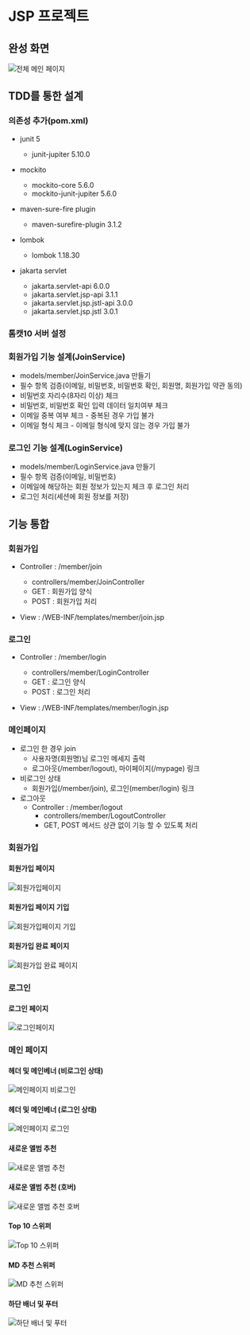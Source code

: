# JSP 프로젝트

## 완성 화면
![전체 메인 페이지](https://github.com/gmkil11/jsp_project/blob/imageReadme/images/%EC%A0%84%EC%B2%B4%20%ED%8E%98%EC%9D%B4%EC%A7%80%20%EB%A9%94%EC%9D%B8.png?raw=true)

## TDD를 통한 설계
### 의존성 추가(pom.xml)
- junit 5
  - junit-jupiter 5.10.0
  

- mockito
  - mockito-core 5.6.0
  - mockito-junit-jupiter 5.6.0
  

- maven-sure-fire plugin
  - maven-surefire-plugin 3.1.2
  

- lombok
  - lombok 1.18.30


- jakarta servlet
  - jakarta.servlet-api 6.0.0
  - jakarta.servlet.jsp-api 3.1.1
  - jakarta.servlet.jsp.jstl-api 3.0.0
  - jakarta.servlet.jsp.jstl 3.0.1


### 톰캣10 서버 설정

### 회원가입 기능 설계(JoinService)
- models/member/JoinService.java 만들기
- 필수 항목 검증(이메일, 비밀번호, 비밀번호 확인, 회원명, 회원가입 약관 동의)
- 비밀번호 자리수(8자리 이상) 체크
- 비밀번호, 비밀번호 확인 입력 데이터 일치여부 체크
- 이메일 중복 여부 체크 - 중복된 경우 가입 불가
- 이메일 형식 체크 - 이메일 형식에 맞지 않는 경우 가입 불가


### 로그인 기능 설계(LoginService)
- models/member/LoginService.java 만들기
- 필수 항목 검증(이메일, 비밀번호)
- 이메일에 해당하는 회원 정보가 있는지 체크 후 로그인 처리
- 로그인 처리(세션에 회원 정보를 저장)

## 기능 통합 
### 회원가입 
  - Controller : /member/join
    - controllers/member/JoinController
    - GET : 회원가입 양식
    - POST : 회원가입 처리


  - View : /WEB-INF/templates/member/join.jsp
  
### 로그인
  - Controller : /member/login
    - controllers/member/LoginController
    - GET : 로그인 양식
    - POST : 로그인 처리


  - View : /WEB-INF/templates/member/login.jsp


### 메인페이지
  - 로그인 한 경우  join
    - 사용자명(회원명)님 로그인 메세지 출력
    - 로그아웃(/member/logout), 마이페이지(/mypage) 링크
  - 비로그인 상태
    - 회원가입(/member/join), 로그인(member/login) 링크
  - 로그아웃
    - Controller : /member/logout
      - controllers/member/LogoutController
      - GET, POST 메서드 상관 없이 기능 할 수 있도록 처리


### 회원가입
#### 회원가입 페이지 
![회원가입페이지](https://github.com/gmkil11/jsp_project/blob/imageReadme/images/%ED%9A%8C%EC%9B%90%EA%B0%80%EC%9E%85%20%ED%8E%98%EC%9D%B4%EC%A7%80.png?raw=true)
#### 회원가입 페이지 기입
![회원가입페이지 기입](https://github.com/gmkil11/jsp_project/blob/imageReadme/images/%ED%9A%8C%EC%9B%90%EA%B0%80%EC%9E%85%20%ED%8E%98%EC%9D%B4%EC%A7%80%20%EA%B8%B0%EC%9E%85.png?raw=true)
#### 회원가입 완료 페이지
![회원가입 완료 페이지](https://github.com/gmkil11/jsp_project/blob/imageReadme/images/%ED%9A%8C%EC%9B%90%EA%B0%80%EC%9E%85%20%EC%99%84%EB%A3%8C%20%ED%8E%98%EC%9D%B4%EC%A7%80.png?raw=true)


### 로그인
#### 로그인 페이지
![로그인페이지](https://github.com/gmkil11/jsp_project/blob/imageReadme/images/%EB%A1%9C%EA%B7%B8%EC%9D%B8%20%ED%8E%98%EC%9D%B4%EC%A7%80.png?raw=true)


### 메인 페이지
#### 헤더 및 메인베너 (비로그인 상태)
![메인페이지 비로그인](https://github.com/gmkil11/jsp_project/blob/imageReadme/images/%ED%97%A4%EB%8D%94%20%EB%B0%8F%20%EB%A9%94%EC%9D%B8%EB%B0%B0%EB%84%88%20%EB%B9%84%EB%A1%9C%EA%B7%B8%EC%9D%B8.png?raw=true)
#### 헤더 및 메인베너 (로그인 상태)
![메인페이지 로그인](https://github.com/gmkil11/jsp_project/blob/imageReadme/images/%ED%97%A4%EB%8D%94%20%EB%B0%8F%20%EB%B2%A0%EC%9D%B8%EB%B0%B0%EB%84%88%20%EB%A1%9C%EA%B7%B8%EC%9D%B8.png?raw=true)
#### 새로운 앨범 추천 
![새로운 앨범 추천](https://github.com/gmkil11/jsp_project/blob/imageReadme/images/%EC%83%88%EB%A1%9C%EC%9A%B4%20%EC%95%A8%EB%B2%94.png?raw=true)
#### 새로운 앨범 추천 (호버)
![새로운 앨범 추천 호버](https://github.com/gmkil11/jsp_project/blob/imageReadme/images/%EC%83%88%EB%A1%9C%EC%9A%B4%20%EC%95%A8%EB%B2%94%20%ED%98%B8%EB%B2%84.png?raw=true)
#### Top 10 스위퍼
![Top 10 스위퍼](https://github.com/gmkil11/jsp_project/blob/imageReadme/images/Top10%20%EC%8A%A4%EC%9C%84%ED%8D%BC.png?raw=true)
#### MD 추천 스위퍼
![MD 추천 스위퍼](https://github.com/gmkil11/jsp_project/blob/imageReadme/images/MD%EC%B6%94%EC%B2%9C%20%EC%8A%A4%EC%9C%84%ED%8D%BC.png?raw=true)
#### 하단 배너 및 푸터
![하단 배너 및 푸터](https://github.com/gmkil11/jsp_project/blob/imageReadme/images/%ED%95%98%EB%8B%A8%20%EB%B0%B0%EB%84%88%20%EB%B0%8F%20%ED%91%B8%ED%84%B0.png?raw=true)
